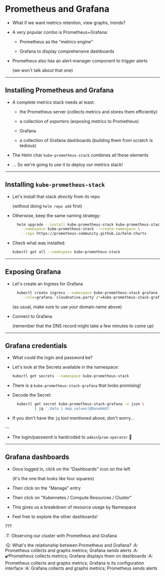 # Prometheus and Grafana

- What if we want metrics retention, view graphs, trends?

- A very popular combo is Prometheus+Grafana:

  - Prometheus as the "metrics engine"

  - Grafana to display comprehensive dashboards

- Prometheus also has an alert-manager component to trigger alerts

  (we won't talk about that one)

---

## Installing Prometheus and Grafana

- A complete metrics stack needs at least:

  - the Prometheus server (collects metrics and stores them efficiently)

  - a collection of *exporters* (exposing metrics to Prometheus)

  - Grafana

  - a collection of Grafana dashboards (building them from scratch is tedious)

- The Helm char `kube-prometheus-stack` combines all these elements

- ... So we're going to use it to deploy our metrics stack!

---

## Installing `kube-prometheus-stack`

- Let's install that stack *directly* from its repo

  (without doing `helm repo add` first)

- Otherwise, keep the same naming strategy:
  ```bash
    helm upgrade --install kube-prometheus-stack kube-prometheus-stack \
      --namespace kube-prometheus-stack --create-namespace \
      --repo https://prometheus-community.github.io/helm-charts 
  ```

- Check what was installed:
  ```bash
  kubectl get all --namespace kube-prometheus-stack
  ```

---

## Exposing Grafana

- Let's create an Ingress for Grafana
  ```bash
    kubectl create ingress --namespace kube-prometheus-stack grafana \
      --rule=grafana.`cloudnative.party`/*=kube-prometheus-stack-grafana:80
  ```

  (as usual, make sure to use *your* domain name above)

- Connect to Grafana

  (remember that the DNS record might take a few minutes to come up)

---

## Grafana credentials

- What could the login and password be?

- Let's look at the Secrets available in the namespace:
  ```bash
  kubectl get secrets --namespace kube-prometheus-stack
  ```

- There is a `kube-prometheus-stack-grafana` that looks promising!

- Decode the Secret:
  ```bash
    kubectl get secret kube-prometheus-stack-grafana -o json \
            | jq '.data | map_values(@base64d)'
  ```

- If you don't have the `jq` tool mentioned above, don't worry...

--

- The login/password is hardcoded to `admin`/`prom-operator` 😬

---

## Grafana dashboards

- Once logged in, click on the "Dashboards" icon on the left

  (it's the one that looks like four squares)

- Then click on the "Manage" entry

- Then click on "Kubernetes / Compute Resources / Cluster"

- This gives us a breakdown of resource usage by Namespace

- Feel free to explore the other dashboards!

???

:T: Observing our cluster with Prometheus and Grafana

:Q: What's the relationship between Prometheus and Grafana?
:A: Prometheus collects and graphs metrics; Grafana sends alerts
:A: ✔️Prometheus collects metrics; Grafana displays them on dashboards
:A: Prometheus collects and graphs metrics; Grafana is its configuration interface
:A: Grafana collects and graphs metrics; Prometheus sends alerts
